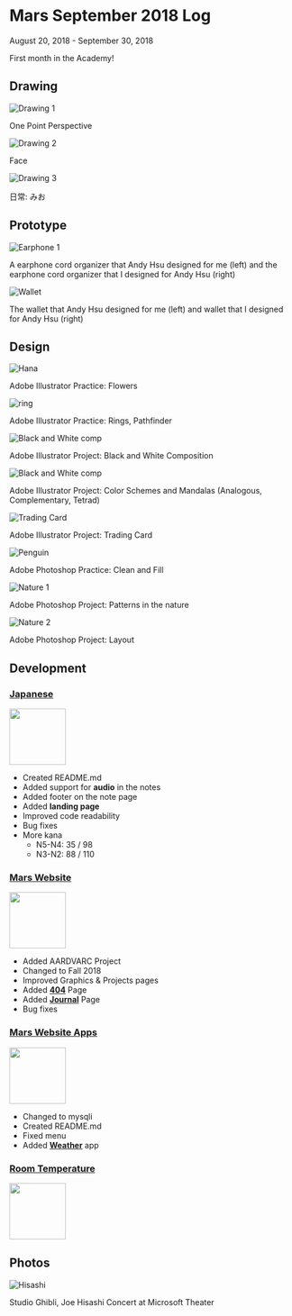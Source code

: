 # Mars September 2018 Log
August 20, 2018 - September 30, 2018

First month in the Academy!

## Drawing
![Drawing 1](/journal/img/2018-9/drawing-1.jpg)

One Point Perspective

![Drawing 2](/journal/img/2018-9/drawing-2.jpg)

Face

![Drawing 3](/journal/img/2018-9/drawing-3.jpg)

日常: みお

## Prototype
![Earphone 1](/journal/img/2018-9/earphone.jpg)

A earphone cord organizer that Andy Hsu designed for me (left) 
and the earphone cord organizer that I designed for Andy Hsu (right)

![Wallet](/journal/img/2018-9/wallet.jpg)

The wallet that Andy Hsu designed for me (left) 
and wallet that I designed for Andy Hsu (right)

## Design
![Hana](/journal/img/2018-9/hana.png)

Adobe Illustrator Practice: Flowers

![ring](/journal/img/2018-9/ring.png)

Adobe Illustrator Practice: Rings, Pathfinder

![Black and White comp](/journal/img/2018-9/bw_comp.png)

Adobe Illustrator Project: Black and White Composition

![Black and White comp](/journal/img/2018-9/mandalas.jpg)

Adobe Illustrator Project: Color Schemes and Mandalas (Analogous, Complementary, Tetrad)

![Trading Card](/journal/img/2018-9/trading_card.jpg)

Adobe Illustrator Project: Trading Card

![Penguin](/journal/img/2018-9/penguin.png)

Adobe Photoshop Practice: Clean and Fill

![Nature 1](/journal/img/2018-9/nature-1.jpg)

Adobe Photoshop Project: Patterns in the nature

![Nature 2](/journal/img/2018-9/nature-2.jpg)

Adobe Photoshop Project: Layout

## Development
### [Japanese](https://github.com/TANJX/WebApp-JapaneseNote)
<img src="/img/in-progress.svg" width="100" class="icon">

- Created README.md
- Added support for **audio** in the notes
- Added footer on the note page
- Added **landing page**
- Improved code readability
- Bug fixes
- More kana
	- N5-N4: 35 / 98
	- N3-N2: 88 / 110

### [Mars Website](https://github.com/TANJX/MarsWebsite)
<img src="img/in-progress.svg" width="100" class="icon">

- Added AARDVARC Project
- Changed to Fall 2018
- Improved Graphics & Projects pages
- Added **[404](http://marstanjx.com/404)** Page
- Added **[Journal](http://marstanjx.com/journal)** Page
- Bug fixes

### [Mars Website Apps](https://github.com/TANJX/MarsWebsiteApps)
<img src="/img/in-progress.svg" width="100" class="icon">

- Changed to mysqli
- Created README.md
- Fixed menu
- Added **[Weather](http://demo.marstanjx.com/weather/)** app

### [Room Temperature](https://github.com/mingzeya/RoomMonitor)
<img src="/img/finished.svg" width="100" class="icon">


## Photos
![Hisashi](/journal/img/2018-9/hisashi.jpg)

Studio Ghibli, Joe Hisashi Concert at Microsoft Theater
